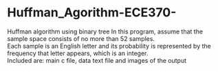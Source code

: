 # Huffman_Agorithm-ECE370-
Huffman algorithm using binary tree
In this program, assume that the sample space consists of no more than 52 samples.<br>
Each sample is an English letter and its probability is represented by the frequency that letter appears, which is an integer. <br>
Included are: main c file, data text file and images of the output <br>
